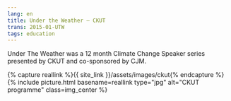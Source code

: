 ```yaml
---
lang: en
title: Under the Weather — CKUT
trans: 2015-01-UTW
tags: education
---
```

Under The Weather was a 12 month Climate Change Speaker series presented by CKUT and co-sponsored by CJM.

{% capture reallink %}{{ site_link }}/assets/images/ckut{% endcapture %}
{% include picture.html basename=reallink type="jpg" alt="CKUT programme" class=img_center %}
